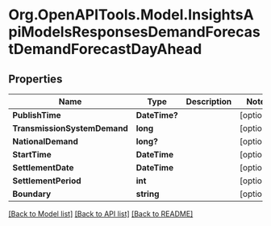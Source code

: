 # Org.OpenAPITools.Model.InsightsApiModelsResponsesDemandForecastDemandForecastDayAhead

## Properties

Name | Type | Description | Notes
------------ | ------------- | ------------- | -------------
**PublishTime** | **DateTime?** |  | [optional] 
**TransmissionSystemDemand** | **long** |  | [optional] 
**NationalDemand** | **long?** |  | [optional] 
**StartTime** | **DateTime** |  | [optional] 
**SettlementDate** | **DateTime** |  | [optional] 
**SettlementPeriod** | **int** |  | [optional] 
**Boundary** | **string** |  | [optional] 

[[Back to Model list]](../README.md#documentation-for-models) [[Back to API list]](../README.md#documentation-for-api-endpoints) [[Back to README]](../README.md)

